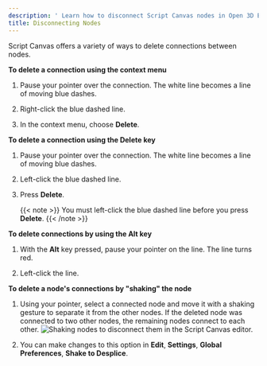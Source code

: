 ```yaml
---
description: ' Learn how to disconnect Script Canvas nodes in Open 3D Engine. '
title: Disconnecting Nodes
---
```


Script Canvas offers a variety of ways to delete connections between nodes.

**To delete a connection using the context menu**

1. Pause your pointer over the connection. The white line becomes a line of moving blue dashes.

1. Right-click the blue dashed line.

1. In the context menu, choose **Delete**.

**To delete a connection using the **Delete** key**

1. Pause your pointer over the connection. The white line becomes a line of moving blue dashes.

1. Left-click the blue dashed line.

1. Press **Delete**.

    {{< note >}}
You must left-click the blue dashed line before you press **Delete**.
{{< /note >}}

**To delete connections by using the **Alt** key**

1. With the **Alt** key pressed, pause your pointer on the line. The line turns red.

1. Left-click the line.

**To delete a node's connections by "shaking" the node**

1. Using your pointer, select a connected node and move it with a shaking gesture to separate it from the other nodes. If the deleted node was connected to two other nodes, the remaining nodes connect to each other.
![Shaking nodes to disconnect them in the Script Canvas editor.](/images/user-guide/scripting/script-canvas/script-canvas-working-with-nodes-23.gif)

1. You can make changes to this option in **Edit**, **Settings**, **Global Preferences**, **Shake to Desplice**.
